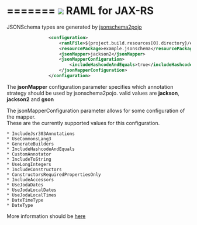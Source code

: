 =======
![](http://raml.org/images/logo.png)
RAML for JAX-RS
===============
JSONSchema types are generated by [jsonschema2pojo](https://github.com/joelittlejohn/jsonschema2pojo)

```xml
                <configuration>
                    <ramlFile>${project.build.resources[0].directory}/example_json_schema.raml</ramlFile>
                    <resourcePackage>example.jsonschema</resourcePackage>
                    <jsonMapper>jackson2</jsonMapper>
                    <jsonMapperConfiguration>
                        <includeHashcodeAndEquals>true</includeHashcodeAndEquals>
                    </jsonMapperConfiguration>
                </configuration>
```
The __jsonMapper__ configuration parameter specifies which annotation strategy 
should be used by jsonschema2pojo.  valid values are __jackson__, __jackson2__ and __gson__

The jsonMapperConfiguration parameter allows for some configuration of the mapper.  
These are the currently supported values for this configuration.

    * IncludeJsr303Annotations
    * UseCommonsLang3
    * GenerateBuilders
    * IncludeHashcodeAndEquals
    * CustomAnnotator
    * IncludeToString
    * UseLongIntegers
    * IncludeConstructors
    * ConstructorsRequiredPropertiesOnly
    * IncludeAccessors
    * UseJodaDates
    * UseJodaLocalDates
    * UseJodaLocalTimes
    * DateTimeType
    * DateType

More information should be [here](http://joelittlejohn.github.io/jsonschema2pojo/site/0.4.14/generate-mojo.html)
